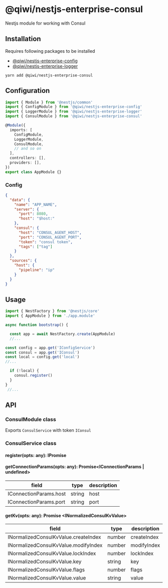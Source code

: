 # @qiwi/nestjs-enterprise-consul
Nestjs module for working with Consul

## Installation
Requires following packages to be installed 
- [@qiwi/nestjs-enterprise-config](https://github.com/qiwi/nestjs-enterprise/tree/master/packages/config) 
- [@qiwi/nestjs-enterprise-logger](https://github.com/qiwi/nestjs-enterprise/tree/master/packages/logger)

```shell script
yarn add @qiwi/nestjs-enterprise-consul
```

## Configuration
```typescript
import { Module } from '@nestjs/common'
import { ConfigModule } from '@qiwi/nestjs-enterprise-config'
import { LoggerModule } from '@qiwi/nestjs-enterprise-logger'
import { ConsulModule } from '@qiwi/nestjs-enterprise-consul'

@Module({
  imports: [
    ConfigModule,
    LoggerModule,
    ConsulModule,
    // and so on
  ],
  controllers: [],
  providers: [],
})
export class AppModule {}
```

### Config
```json
{
  "data": {
    "name": "APP_NAME",
    "server": {
      "port": 8080,
      "host": "$host:"
    },
    "consul": {
      "host": "CONSUL_AGENT_HOST",
      "port": "CONSUL_AGENT_PORT",
      "token": "consul token",
      "tags": ["tag"]
    }
  },
  "sources": {
    "host": {
      "pipeline": "ip"
    }
  }
}
```

## Usage
```typescript
import { NestFactory } from '@nestjs/core'
import { AppModule } from './app.module'

async function bootstrap() {

  const app = await NestFactory.create(AppModule)
  //...

const config = app.get('IConfigService')
const consul = app.get('IConsul')
const local = config.get('local')
//...

  if (!local) {
    consul.register()
  }
}
 //...

```

## API
### ConsulModule class
Exports `ConsulService` with token `IConsul`
### ConsulService class
#### register(opts: any): IPromise
#### getConnectionParams(opts: any): Promise<IConnectionParams | undefined>
| field | type  | description |
| --- | --- | --- |
|IConnectionParams.host | string | host
|IConnectionParams.port | string | port

#### getKv(opts: any): Promise \<INormalizedConsulKvValue>
| field | type  | description |
| --- | --- | --- |
|INormalizedConsulKvValue.createIndex | number | createIndex
|INormalizedConsulKvValue.modifyIndex | number | modifyIndex
|INormalizedConsulKvValue.lockIndex | number | lockIndex
|INormalizedConsulKvValue.key | string | key
|INormalizedConsulKvValue.flags | number | flags
|INormalizedConsulKvValue.value | string | value

